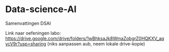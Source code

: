 # Data-science-AI

Samenvattingen DSAI

Link naar oefeningen labo: https://drive.google.com/drive/folders/1wBhksaJk8WmaZobgrZ0HQKXV_aqycV9r?usp=sharing
(niks aanpassen aub, neem lokale drive-kopie)

